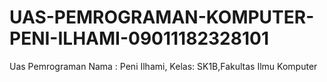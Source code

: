 # UAS-PEMROGRAMAN-KOMPUTER-PENI-ILHAMI-09011182328101

Uas Pemrograman Nama : Peni Ilhami, Kelas: SK1B,Fakultas Ilmu Komputer
